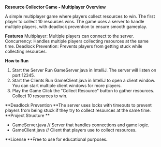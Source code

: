 **Resource Collector Game - Multiplayer**
**Overview**

A simple multiplayer game where players collect resources to win. The first player to collect 10 resources wins. The game uses a server to handle multiple players, with deadlock prevention to ensure smooth gameplay.

**Features**
Multiplayer: Multiple players can connect to the server.
Concurrency: Handles multiple players collecting resources at the same time.
Deadlock Prevention: Prevents players from getting stuck while collecting resources.

**How to Run**
1. Start the Server
Run GameServer.java in IntelliJ. The server will listen on port 12345.
2. Start the Clients
Run GameClient.java in IntelliJ to open a client window.
You can start multiple client windows for more players.
3. Play the Game
Click the "Collect Resource" button to gather resources.
Collect 10 resources to win.

**Deadlock Prevention
**The server uses locks with timeouts to prevent players from being stuck if they try to collect resources at the same time.
**Project Structure
**
- GameServer.java    // Server that handles connections and game logic.
- GameClient.java    // Client that players use to collect resources.
  
**License
**Free to use for educational purposes.

